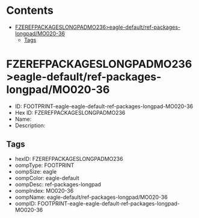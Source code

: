 



Contents
========

* [FZEREFPACKAGESLONGPADMO236>eagle-default/ref-packages-longpad/MO020-36](#fzerefpackageslongpadmo236eagle-defaultref-packages-longpadmo020-36)
	* [Tags](#tags)

# FZEREFPACKAGESLONGPADMO236>eagle-default/ref-packages-longpad/MO020-36

- ID: FOOTPRINT-eagle-eagle-default-ref-packages-longpad-MO020-36
- Hex ID: FZEREFPACKAGESLONGPADMO236
- Name: 
- Description: 

## Tags

- hexID: FZEREFPACKAGESLONGPADMO236
- oompType: FOOTPRINT
- oompSize: eagle
- oompColor: eagle-default
- oompDesc: ref-packages-longpad
- oompIndex: MO020-36
- oompName: eagle-default/ref-packages-longpad/MO020-36
- oompID: FOOTPRINT-eagle-eagle-default-ref-packages-longpad-MO020-36
